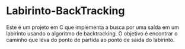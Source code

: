 # Labirinto-BackTracking
Este é um projeto em C que implementa a busca por uma saída em um labirinto usando o algoritmo de backtracking. O objetivo é encontrar o caminho que leva do ponto de partida ao ponto de saída do labirinto.
